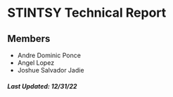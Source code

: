 # STINTSY Technical Report
## Members
* Andre Dominic Ponce
* Angel Lopez
* Joshue Salvador Jadie

##### Last Updated: 12/31/22
